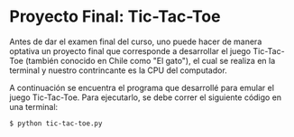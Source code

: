 # Proyecto Final: Tic-Tac-Toe

Antes de dar el examen final del curso, uno puede hacer de manera optativa un proyecto final que corresponde a desarrollar el juego Tic-Tac-Toe (también conocido en Chile como "El gato"), el cual se realiza en la terminal y nuestro contrincante es la CPU del computador.

A continuación se encuentra el programa que desarrollé para emular el juego Tic-Tac-Toe. Para ejecutarlo, se debe correr el siguiente código en una terminal:

```
$ python tic-tac-toe.py
```
